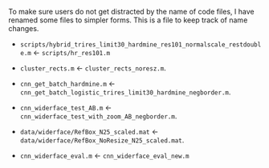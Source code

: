 To make sure users do not get distracted by the name of code files, I have
renamed some files to simpler forms. This is a file to keep track of name
changes.


- `scripts/hybrid_trires_limit30_hardmine_res101_normalscale_restdouble.m` <- `scripts/hr_res101.m`

- `cluster_rects.m` <- `cluster_rects_noresz.m`.

- `cnn_get_batch_hardmine.m` <- `cnn_get_batch_logistic_trires_limit30_hardmine_negborder.m`.

- `cnn_widerface_test_AB.m` <- `cnn_widerface_test_with_zoom_AB_negborder.m`.

- `data/widerface/RefBox_N25_scaled.mat` <- `data/widerface/RefBox_NoResize_N25_scaled.mat`. 

- `cnn_widerface_eval.m` <- `cnn_widerface_eval_new.m`
